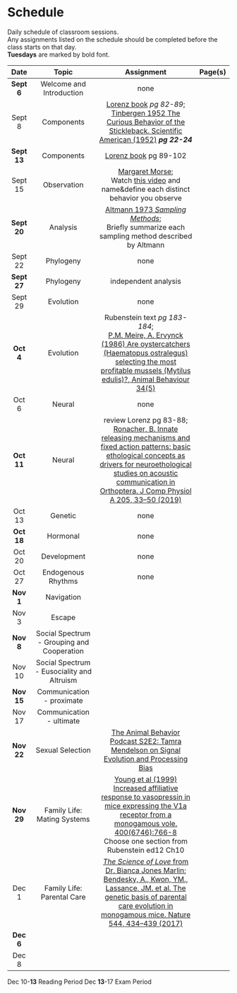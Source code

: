 # Schedule

Daily schedule of classroom sessions.  
Any assignments listed on the schedule should be completed before the class starts on that day.  
**Tuesdays** are marked by bold font.  

| **Date** | **Topic** | **Assignment** | **Page(s)** |
| :---: | :---: | :---: | :---: |
| **Sept 6** | Welcome and Introduction | none | [](../intro) <br> [](../syllabus) <br> [](../assignments)|
| Sept 8 | Components | [Lorenz book](https://drive.google.com/file/d/12rJaGxQjkovlIAYCxjHb4Br0kEClEBrX/view?usp=sharing) *pg 82-89*; <br> [Tinbergen 1952 The Curious Behavior of the Stickleback. Scientific American (1952)](https://www.jstor.org/stable/10.2307/24944080) ***pg 22-24*** | [](../observation-and-analysis/components) |
| **Sept 13** | Components | [Lorenz book](https://drive.google.com/file/d/12rJaGxQjkovlIAYCxjHb4Br0kEClEBrX/view?usp=sharing) pg 89-102 | [](../observation-and-analysis/components) |
| Sept 15 | Observation | [Margaret Morse](https://theconversation.com/margaret-morse-nice-thought-like-a-song-sparrow-and-changed-how-scientists-understand-animal-behavior-123734); <br>Watch [this video](https://vimeo.com/80600819) and name&define each distinct behavior you observe | [](../observation-and-analysis/observation) |
| **Sept 20** | Analysis | [Altmann 1973 *Sampling Methods*](https://www.jstor.org/stable/4533591); <br> Briefly summarize each sampling method described by Altmann | [](../observation-and-analysis/analysis) |
| Sept 22 | Phylogeny | none | [](../levels-of-analysis/phylogeny) |
| **Sept 27** | Phylogeny | independent analysis | [](../levels-of-analysis/phylogeny) |
| Sept 29 | Evolution | none | [](../levels-of-analysis/evolution) |
| **Oct 4** | Evolution | Rubenstein text *pg 183-184*; <br> [P.M. Meire, A. Ervynck (1986) Are oystercatchers (Haematopus ostralegus) selecting the most profitable mussels (Mytilus edulis)?, Animal Behaviour 34(5)](https://doi.org/10.1016/S0003-3472%2886%2980213-5) | [](../levels-of-analysis/evolution) |
| Oct 6 | Neural | none | [](../levels-of-analysis/neural) |
| **Oct 11** | Neural | review Lorenz pg 83-88; <br> [Ronacher, B. Innate releasing mechanisms and fixed action patterns: basic ethological concepts as drivers for neuroethological studies on acoustic communication in Orthoptera. J Comp Physiol A 205, 33–50 (2019)](https://doi.org/10.1007/s00359-018-01311-3) | [](../levels-of-analysis/neural) |
| Oct 13 | Genetic | none | [](../levels-of-analysis/genetic) |
| **Oct 18** | Hormonal | none | [](../levels-of-analysis/hormonal) |
| Oct 20 | Development | none | [](../levels-of-analysis/development) |
| Oct 27 | Endogenous Rhythms | none | [](../understanding-behavior/endogenous-rhythms) |
| **Nov 1** | Navigation |  | [](../understanding-behavior/navigation) |
| Nov 3 | Escape |  | [](../understanding-behavior/escape) |
| **Nov 8** | Social Spectrum - Grouping and Cooperation |  | [](../understanding-behavior/scales-of-sociality) |
| Nov 10 | Social Spectrum - Eusociality and Altruism |  | [](../understanding-behavior/scales-of-sociality) |
| **Nov 15** | Communication - proximate |  | [](../understanding-behavior/communication) |
| Nov 17 | Communication - ultimate |  | [](../understanding-behavior/communication) |
| **Nov 22** | Sexual Selection | [The Animal Behavior Podcast S2E2: Tamra Mendelson on Signal Evolution and Processing Bias](https://theanimalbehaviorpodcast.buzzsprout.com/1540180/10615918) | [](../understanding-behavior/sexual-selection) |
| **Nov 29** | Family Life: Mating Systems | [Young et al (1999) Increased affiliative response to vasopressin in mice expressing the V1a receptor from a monogamous vole. 400(6746):766-8](https://doi.org/10.1038/23475) <br> Choose one section from Rubenstein ed12 Ch10 | [](../understanding-behavior/mating-systems) |
| Dec 1 | Family Life: Parental Care | [*The Science of Love* from Dr. Bianca Jones Marlin](https://youtu.be/olHKw9q6ybw); <br> [Bendesky, A., Kwon, YM., Lassance, JM. et al. The genetic basis of parental care evolution in monogamous mice. Nature 544, 434–439 (2017)](https://doi.org/10.1038/nature22074) | [](../understanding-behavior/parental-care) |
| **Dec 6** |  |  |
| Dec 8 |  |  |

Dec 10-**13** Reading Period
Dec **13**-17 Exam Period


